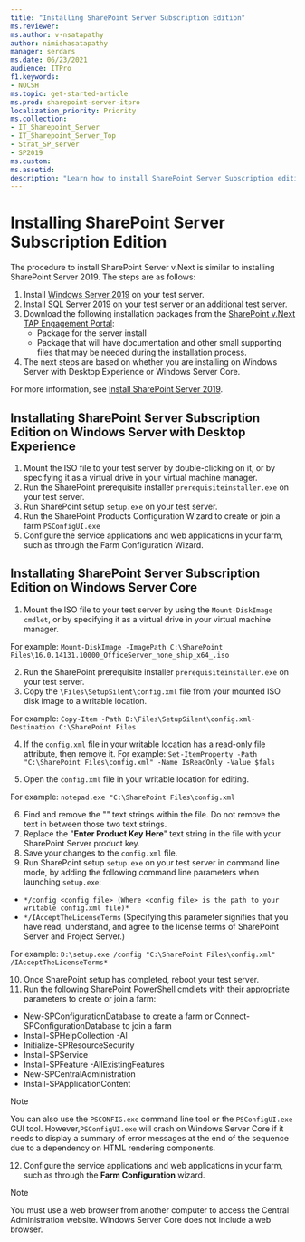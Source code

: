 ```yaml
---
title: "Installing SharePoint Server Subscription Edition"
ms.reviewer: 
ms.author: v-nsatapathy
author: nimishasatapathy
manager: serdars
ms.date: 06/23/2021
audience: ITPro
f1.keywords:
- NOCSH
ms.topic: get-started-article
ms.prod: sharepoint-server-itpro
localization_priority: Priority
ms.collection:
- IT_Sharepoint_Server
- IT_Sharepoint_Server_Top
- Strat_SP_server
- SP2019
ms.custom: 
ms.assetid:
description: "Learn how to install SharePoint Server Subscription edition in various topologies."
---
```

    
# Installing SharePoint Server Subscription Edition
<a name="section1"> </a>

The procedure to install SharePoint Server v.Next is similar to installing SharePoint Server 2019. The steps are as follows:

1. Install [Windows Server 2019](https://www.microsoft.com/en-in/evalcenter/evaluate-windows-server-2019) on your test server.
2. Install [SQL Server 2019](https://www.microsoft.com/en-in/evalcenter/evaluate-sql-server-2019) on your test server or an additional test server.
3. Download the following installation packages from the [SharePoint v.Next TAP Engagement Portal](https://partner.microsoft.com/dashboard/directory):
    - Package for the server install
    - Package that will have documentation and other small supporting files that may be needed during the installation process.
5. The next steps are based on whether you are installing on Windows Server with Desktop Experience or Windows Server Core.

For more information, see [Install SharePoint Server 2019](install-for-sharepoint-server-2019.md).

## Installating SharePoint Server Subscription Edition on Windows Server with Desktop Experience

1. Mount the ISO file to your test server by double-clicking on it, or by specifying it as a virtual drive in your virtual machine manager.
2. Run the SharePoint prerequisite installer `prerequisiteinstaller.exe` on your test server.
3. Run SharePoint setup `setup.exe` on your test server.
4. Run the SharePoint Products Configuration Wizard to create or join a farm `PSConfigUI.exe`
5. Configure the service applications and web applications in your farm, such as through the Farm Configuration Wizard.

## Installating SharePoint Server Subscription Edition on Windows Server Core

1. Mount the ISO file to your test server by using the `Mount-DiskImage cmdlet`, or by specifying it as a virtual drive in your virtual machine manager.

For example: `Mount-DiskImage -ImagePath C:\SharePoint Files\16.0.14131.10000_OfficeServer_none_ship_x64_.iso`

2. Run the SharePoint prerequisite installer `prerequisiteinstaller.exe` on your test server.
3. Copy the `\Files\SetupSilent\config.xml` file from your mounted ISO disk image to a writable location.

For example: `Copy-Item -Path D:\Files\SetupSilent\config.xml-Destination C:\SharePoint Files`

4. If the `config.xml` file in your writable location has a read-only file attribute, then remove it.
For example: `Set-ItemProperty -Path "C:\SharePoint Files\config.xml" -Name IsReadOnly -Value $fals`

5. Open the `config.xml` file in your writable location for editing.

For example: `notepad.exe "C:\SharePoint Files\config.xml`

6. Find and remove the "<!--" and "-->" text strings within the file. Do not remove the text in between those two text strings.
7. Replace the "**Enter Product Key Here**" text string in the file with your SharePoint Server product key.
8. Save your changes to the `config.xml` file.
9. Run SharePoint setup `setup.exe` on your test server in command line mode, by adding the following command line parameters when launching `setup.exe`:
- `*/config <config file> (Where <config file> is the path to your writable config.xml file)*`
- `*/IAcceptTheLicenseTerms` (Specifying this parameter signifies that you have read, understand, and agree to the license terms of SharePoint Server and Project Server.)

For example: `D:\setup.exe /config "C:\SharePoint Files\config.xml" /IAcceptTheLicenseTerms*`

10. Once SharePoint setup has completed, reboot your test server.
11. Run the following SharePoint PowerShell cmdlets with their appropriate parameters to create or join a farm:
- New-SPConfigurationDatabase to create a farm or Connect-SPConfigurationDatabase to join a farm
- Install-SPHelpCollection -Al
- Initialize-SPResourceSecurity
- Install-SPService
- Install-SPFeature -AllExistingFeatures
- New-SPCentralAdministration
- Install-SPApplicationContent

> [!NOTE]
> You can also use the `PSCONFIG.exe` command line tool or the `PSConfigUI.exe` GUI tool. However,`PSConfigUI.exe` will crash on Windows Server Core if it needs to display a summary of error messages at the end of the sequence due to a dependency on HTML rendering components.

12. Configure the service applications and web applications in your farm, such as through the **Farm Configuration** wizard.

> [!NOTE]
> You must use a web browser from another computer to access the Central Administration website. Windows Server Core does not include a web browser.
